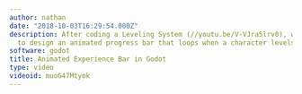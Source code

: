```yaml
---
author: nathan
date: "2018-10-03T16:29:54.000Z"
description: After coding a Leveling System (//youtu.be/V-VJra5lrv0), we're going
  to design an animated progress bar that loops when a character levels up!
software: godot
title: Animated Experience Bar in Godot
type: video
videoid: muoG47Mtyok
---
```

